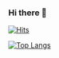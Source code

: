 ### Hi there 👋
[![Hits](https://hits.seeyoufarm.com/api/count/incr/badge.svg?url=https%3A%2F%2Fgithub.com%2Fimchanghwan&count_bg=%23FF00C5&title_bg=%23131313&icon=github.svg&icon_color=%23E7E7E7&title=Hits&edge_flat=false)](https://github.com/imchanghwan)

[![Top Langs](https://github-readme-stats.vercel.app/api/top-langs/?username=imchanghwan&layout=compact)](https://github.com/anuraghazra/github-readme-stats)

<!--
**imchanghwan/imchanghwan** is a ✨ _special_ ✨ repository because its `README.md` (this file) appears on your GitHub profile.

Here are some ideas to get you started:

- 🔭 I’m currently working on ...
- 🌱 I’m currently learning ...
- 👯 I’m looking to collaborate on ...
- 🤔 I’m looking for help with ...
- 💬 Ask me about ...
- 📫 How to reach me: ...
- 😄 Pronouns: ...
- ⚡ Fun fact: ...
-->
